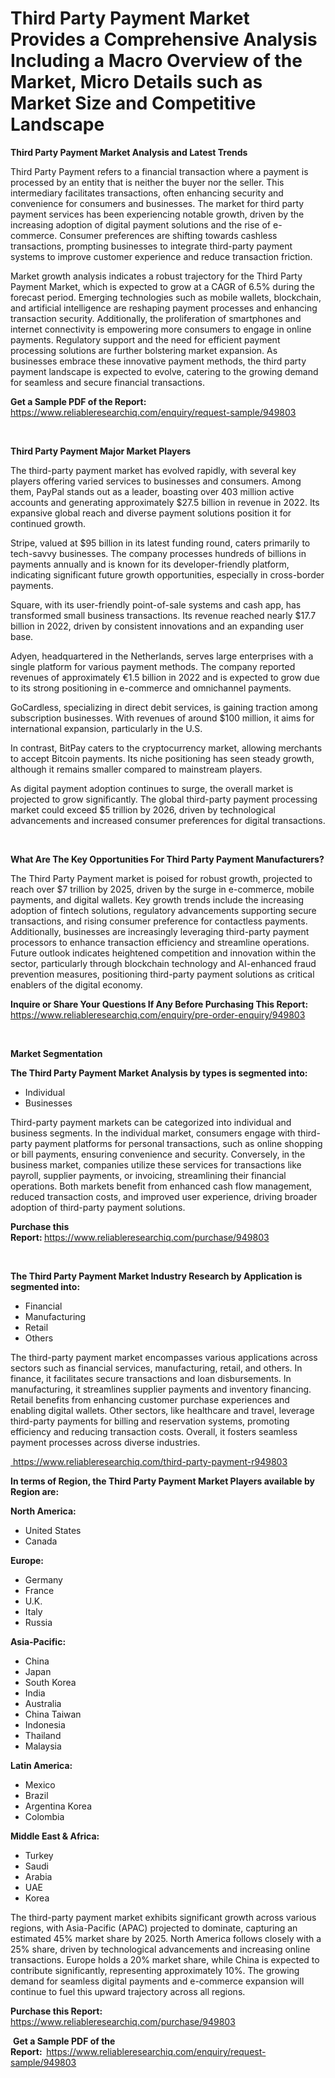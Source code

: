 <p><h1>Third Party Payment Market Provides a Comprehensive Analysis Including a Macro Overview of the Market, Micro Details such as Market Size and Competitive Landscape</h1></p><p><strong>Third Party Payment Market Analysis and Latest Trends</strong></p>
<p><p>Third Party Payment refers to a financial transaction where a payment is processed by an entity that is neither the buyer nor the seller. This intermediary facilitates transactions, often enhancing security and convenience for consumers and businesses. The market for third party payment services has been experiencing notable growth, driven by the increasing adoption of digital payment solutions and the rise of e-commerce. Consumer preferences are shifting towards cashless transactions, prompting businesses to integrate third-party payment systems to improve customer experience and reduce transaction friction.</p><p>Market growth analysis indicates a robust trajectory for the Third Party Payment Market, which is expected to grow at a CAGR of 6.5% during the forecast period. Emerging technologies such as mobile wallets, blockchain, and artificial intelligence are reshaping payment processes and enhancing transaction security. Additionally, the proliferation of smartphones and internet connectivity is empowering more consumers to engage in online payments. Regulatory support and the need for efficient payment processing solutions are further bolstering market expansion. As businesses embrace these innovative payment methods, the third party payment landscape is expected to evolve, catering to the growing demand for seamless and secure financial transactions.</p></p>
<p><strong>Get a Sample PDF of the Report:&nbsp;</strong> <a href="https://www.reliableresearchiq.com/enquiry/request-sample/949803?utm_campaign=2756&utm_medium=2&utm_source=Github&utm_content=ia&utm_term=16042025&utm_id=third-party-payment">https://www.reliableresearchiq.com/enquiry/request-sample/949803</a></p>
<p>&nbsp;</p>
<p><strong>Third Party Payment Major Market Players</strong></p>
<p><p>The third-party payment market has evolved rapidly, with several key players offering varied services to businesses and consumers. Among them, PayPal stands out as a leader, boasting over 403 million active accounts and generating approximately $27.5 billion in revenue in 2022. Its expansive global reach and diverse payment solutions position it for continued growth.</p><p>Stripe, valued at $95 billion in its latest funding round, caters primarily to tech-savvy businesses. The company processes hundreds of billions in payments annually and is known for its developer-friendly platform, indicating significant future growth opportunities, especially in cross-border payments.</p><p>Square, with its user-friendly point-of-sale systems and cash app, has transformed small business transactions. Its revenue reached nearly $17.7 billion in 2022, driven by consistent innovations and an expanding user base.</p><p>Adyen, headquartered in the Netherlands, serves large enterprises with a single platform for various payment methods. The company reported revenues of approximately €1.5 billion in 2022 and is expected to grow due to its strong positioning in e-commerce and omnichannel payments.</p><p>GoCardless, specializing in direct debit services, is gaining traction among subscription businesses. With revenues of around $100 million, it aims for international expansion, particularly in the U.S.</p><p>In contrast, BitPay caters to the cryptocurrency market, allowing merchants to accept Bitcoin payments. Its niche positioning has seen steady growth, although it remains smaller compared to mainstream players.</p><p>As digital payment adoption continues to surge, the overall market is projected to grow significantly. The global third-party payment processing market could exceed $5 trillion by 2026, driven by technological advancements and increased consumer preferences for digital transactions.</p></p>
<p>&nbsp;</p>
<p><strong>What Are The Key Opportunities For Third Party Payment Manufacturers?</strong></p>
<p><p>The Third Party Payment market is poised for robust growth, projected to reach over $7 trillion by 2025, driven by the surge in e-commerce, mobile payments, and digital wallets. Key growth trends include the increasing adoption of fintech solutions, regulatory advancements supporting secure transactions, and rising consumer preference for contactless payments. Additionally, businesses are increasingly leveraging third-party payment processors to enhance transaction efficiency and streamline operations. Future outlook indicates heightened competition and innovation within the sector, particularly through blockchain technology and AI-enhanced fraud prevention measures, positioning third-party payment solutions as critical enablers of the digital economy.</p></p>
<p><strong>Inquire or Share Your Questions If Any Before Purchasing This Report:</strong> <a href="https://www.reliableresearchiq.com/enquiry/pre-order-enquiry/949803?utm_campaign=2756&utm_medium=2&utm_source=Github&utm_content=ia&utm_term=16042025&utm_id=third-party-payment">https://www.reliableresearchiq.com/enquiry/pre-order-enquiry/949803</a></p>
<p>&nbsp;</p>
<p><strong>Market Segmentation</strong></p>
<p><strong>The Third Party Payment Market Analysis by types is segmented into:</strong></p>
<p><ul><li>Individual</li><li>Businesses</li></ul></p>
<p><p>Third-party payment markets can be categorized into individual and business segments. In the individual market, consumers engage with third-party payment platforms for personal transactions, such as online shopping or bill payments, ensuring convenience and security. Conversely, in the business market, companies utilize these services for transactions like payroll, supplier payments, or invoicing, streamlining their financial operations. Both markets benefit from enhanced cash flow management, reduced transaction costs, and improved user experience, driving broader adoption of third-party payment solutions.</p></p>
<p><strong>Purchase this Report:&nbsp;</strong><a href="https://www.reliableresearchiq.com/purchase/949803?utm_campaign=2756&utm_medium=2&utm_source=Github&utm_content=ia&utm_term=16042025&utm_id=third-party-payment">https://www.reliableresearchiq.com/purchase/949803</a></p>
<p>&nbsp;</p>
<p><strong>The Third Party Payment Market Industry Research by Application is segmented into:</strong></p>
<p><ul><li>Financial</li><li>Manufacturing</li><li>Retail</li><li>Others</li></ul></p>
<p><p>The third-party payment market encompasses various applications across sectors such as financial services, manufacturing, retail, and others. In finance, it facilitates secure transactions and loan disbursements. In manufacturing, it streamlines supplier payments and inventory financing. Retail benefits from enhancing customer purchase experiences and enabling digital wallets. Other sectors, like healthcare and travel, leverage third-party payments for billing and reservation systems, promoting efficiency and reducing transaction costs. Overall, it fosters seamless payment processes across diverse industries.</p></p>
<p><a href="https://www.reliableresearchiq.com/third-party-payment-r949803?utm_campaign=2756&utm_medium=2&utm_source=Github&utm_content=ia&utm_term=16042025&utm_id=third-party-payment">&nbsp;https://www.reliableresearchiq.com/third-party-payment-r949803</a></p>
<p><strong>In terms of Region, the Third Party Payment Market Players available by Region are:</strong></p>
<p>
    <p> <strong> North America: </strong>
        <ul>
            <li>United States</li>
            <li>Canada</li>
        </ul>
        </p> 
    <p> <strong> Europe: </strong>
        <ul>
            <li>Germany</li>
            <li>France</li>
            <li>U.K.</li>
            <li>Italy</li>
            <li>Russia</li>
        </ul>
        </p> 
    <p> <strong> Asia-Pacific: </strong>
        <ul>
            <li>China</li>
            <li>Japan</li>
            <li>South Korea</li>
            <li>India</li>
            <li>Australia</li>
            <li>China Taiwan</li>
            <li>Indonesia</li>
            <li>Thailand</li>
            <li>Malaysia</li>
        </ul>
        </p> 
    <p> <strong> Latin America: </strong>
        <ul>
            <li>Mexico</li>
            <li>Brazil</li>
            <li>Argentina Korea</li>
            <li>Colombia</li>
        </ul>
        </p> 
    <p> <strong> Middle East & Africa: </strong>
        <ul>
            <li>Turkey</li>
            <li>Saudi</li>
            <li>Arabia</li>
            <li>UAE</li>
            <li>Korea</li>
        </ul>
    </p>
    </p>
<p><p>The third-party payment market exhibits significant growth across various regions, with Asia-Pacific (APAC) projected to dominate, capturing an estimated 45% market share by 2025. North America follows closely with a 25% share, driven by technological advancements and increasing online transactions. Europe holds a 20% market share, while China is expected to contribute significantly, representing approximately 10%. The growing demand for seamless digital payments and e-commerce expansion will continue to fuel this upward trajectory across all regions.</p></p>
<p><strong>Purchase this Report: </strong><a href="https://www.reliableresearchiq.com/purchase/949803?utm_campaign=2756&utm_medium=2&utm_source=Github&utm_content=ia&utm_term=16042025&utm_id=third-party-payment">https://www.reliableresearchiq.com/purchase/949803</a></p>
<p>&nbsp;<strong>Get a Sample PDF of the Report:&nbsp;&nbsp;</strong><a href="https://www.reliableresearchiq.com/enquiry/request-sample/949803?utm_campaign=2756&utm_medium=2&utm_source=Github&utm_content=ia&utm_term=16042025&utm_id=third-party-payment">https://www.reliableresearchiq.com/enquiry/request-sample/949803</a></p>
<p><strong></strong></p>
<p><p></p><p></p><p></p></p>